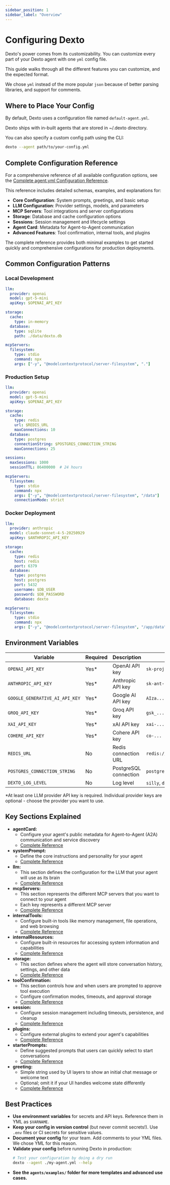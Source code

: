 ```yaml
---
sidebar_position: 1
sidebar_label: "Overview"
---
```


# Configuring Dexto

Dexto's power comes from its customizability. You can customize every part of your Dexto agent with one `yml` config file. 

This guide walks through all the different features you can customize, and the expected format.

We chose `yml` instead of the more popular `json` because of better parsing libraries, and support for comments.

## Where to Place Your Config

By default, Dexto uses a configuration file named `default-agent.yml`.

Dexto ships with in-built agents that are stored in ~/.dexto directory.

You can also specify a custom config path using the CLI:

```bash
dexto --agent path/to/your-config.yml
```

## Complete Configuration Reference

For a comprehensive reference of all available configuration options, see the [Complete agent.yml Configuration Reference](./agent-yml).

This reference includes detailed schemas, examples, and explanations for:

- **Core Configuration**: System prompts, greetings, and basic setup
- **LLM Configuration**: Provider settings, models, and parameters  
- **MCP Servers**: Tool integrations and server configurations
- **Storage**: Database and cache configuration options
- **Sessions**: Session management and lifecycle settings
- **Agent Card**: Metadata for Agent-to-Agent communication
- **Advanced Features**: Tool confirmation, internal tools, and plugins

The complete reference provides both minimal examples to get started quickly and comprehensive configurations for production deployments.

## Common Configuration Patterns

### Local Development
```yaml
llm:
  provider: openai
  model: gpt-5-mini
  apiKey: $OPENAI_API_KEY

storage:
  cache:
    type: in-memory
  database:
    type: sqlite
    path: ./data/dexto.db

mcpServers:
  filesystem:
    type: stdio
    command: npx
    args: ["-y", "@modelcontextprotocol/server-filesystem", "."]
```

### Production Setup
```yaml
llm:
  provider: openai
  model: gpt-5-mini
  apiKey: $OPENAI_API_KEY

storage:
  cache:
    type: redis
    url: $REDIS_URL
    maxConnections: 10
  database:
    type: postgres
    connectionString: $POSTGRES_CONNECTION_STRING
    maxConnections: 25

sessions:
  maxSessions: 1000
  sessionTTL: 86400000  # 24 hours

mcpServers:
  filesystem:
    type: stdio
    command: npx
    args: ["-y", "@modelcontextprotocol/server-filesystem", "/data"]
    connectionMode: strict
```

### Docker Deployment
```yaml
llm:
  provider: anthropic
  model: claude-sonnet-4-5-20250929
  apiKey: $ANTHROPIC_API_KEY

storage:
  cache:
    type: redis
    host: redis
    port: 6379
  database:
    type: postgres
    host: postgres
    port: 5432
    username: $DB_USER
    password: $DB_PASSWORD
    database: dexto

mcpServers:
  filesystem:
    type: stdio
    command: npx
    args: ["-y", "@modelcontextprotocol/server-filesystem", "/app/data"]
```

## Environment Variables

| Variable | Required | Description | Example |
|----------|----------|-------------|---------|
| `OPENAI_API_KEY` | Yes* | OpenAI API key | `sk-proj-...` |
| `ANTHROPIC_API_KEY` | Yes* | Anthropic API key | `sk-ant-...` |
| `GOOGLE_GENERATIVE_AI_API_KEY` | Yes* | Google AI API key | `AIza...` |
| `GROQ_API_KEY` | Yes* | Groq API key | `gsk_...` |
| `XAI_API_KEY` | Yes* | xAI API key | `xai-...` |
| `COHERE_API_KEY` | Yes* | Cohere API key | `co-...` |
| `REDIS_URL` | No | Redis connection URL | `redis://localhost:6379` |
| `POSTGRES_CONNECTION_STRING` | No | PostgreSQL connection | `postgresql://user:pass@host:5432/db` |
| `DEXTO_LOG_LEVEL` | No | Log level | `silly`, `debug`, `info`, `warn`, `error` |

*At least one LLM provider API key is required. Individual provider keys are optional - choose the provider you want to use.

## Key Sections Explained

- **agentCard:**
  - Configure your agent's public metadata for Agent-to-Agent (A2A) communication and service discovery
  - [Complete Reference](./agentCard)
- **systemPrompt:**
  - Define the core instructions and personality for your agent
  - [Complete Reference](./system-prompt)
- **llm:**
  - This section defines the configuration for the LLM that your agent will use as its brain
  - [Complete Reference](./llm)
- **mcpServers:**
  - This section represents the different MCP servers that you want to connect to your agent
  - Each key represents a different MCP server
  - [Complete Reference](./mcp)
- **internalTools:**
  - Configure built-in tools like memory management, file operations, and web browsing
  - [Complete Reference](./internal-tools)
- **internalResources:**
  - Configure built-in resources for accessing system information and capabilities
  - [Complete Reference](./internal-resources)
- **storage:**
  - This section defines where the agent will store conversation history, settings, and other data
  - [Complete Reference](./storage)
- **toolConfirmation:**
  - This section controls how and when users are prompted to approve tool execution
  - Configure confirmation modes, timeouts, and approval storage
  - [Complete Reference](./tool-confirmation)
- **session:**
  - Configure session management including timeouts, persistence, and cleanup
  - [Complete Reference](./session)
- **plugins:**
  - Configure external plugins to extend your agent's capabilities
  - [Complete Reference](./plugins)
- **starterPrompts:**
  - Define suggested prompts that users can quickly select to start conversations
  - [Complete Reference](./starter-prompts)
- **greeting:**
  - Simple string used by UI layers to show an initial chat message or welcome text
  - Optional; omit it if your UI handles welcome state differently
  - [Complete Reference](./greeting)

## Best Practices

- **Use environment variables** for secrets and API keys. Reference them in YML as `$VARNAME`.
- **Keep your config in version control** (but never commit secrets!). Use `.env` files or CI secrets for sensitive values.
- **Document your config** for your team. Add comments to your YML files. We chose YML for this reason.
- **Validate your config** before running Dexto in production:
  ```bash
  # Test your configuration by doing a dry run
  dexto --agent ./my-agent.yml --help
  ```
- **See the `agents/examples/` folder for more templates and advanced use cases.**